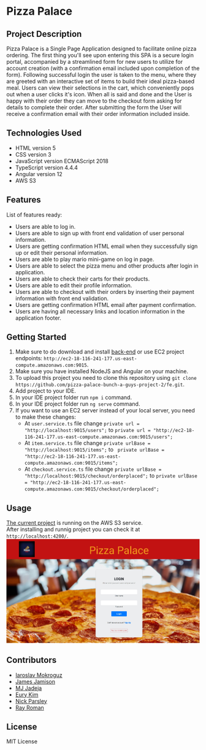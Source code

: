 # Pizza Palace

## Project Description
Pizza Palace is a Single Page Application designed to facilitate online pizza ordering. The first thing you'll see upon entering this SPA is a secure login portal, accompanied by a streamlined form for new users to utilize for account creation (with a confirmation email included upon completion of the form). Following successful login the user is taken to the menu, where they are greeted with an interactive set of items to build their ideal pizza-based meal. Users can view their selections in the cart, which conveniently pops out when a user clicks it's icon. When all is said and done and the User is happy with their order they can move to the checkout form asking for details to complete their order. After submitting the form the User will receive a confirmation email with their order information included inside.

## Technologies Used
* HTML version 5
* CSS version 3
* JavaScript version ECMAScript 2018
* TypeScript version 4.4.4
* Angular version 12
* AWS S3

## Features
List of features ready:
* Users are able to log in.
* Users are able to sign up with front end validation of user personal information.
* Users are getting confirmation HTML email when they successfully sign up or edit their personal information.
* Users are able to play mario mini-game on log in page.
* Users are able to select the pizza menu and other products after login in application.
* Users are able to check their carts for their products.
* Users are able to edit their profile information.
* Users are able to checkout with their orders by inserting their payment information with front end validation.
* Users are getting confirmation  HTML email after payment confirmation.
* Users are having all necessary links and location information in the application footer.

## Getting Started
1. Make sure to do download and install [back-end](https://github.com/pizza-palace-bunch-a-guys-project-2/be) or use EC2 project endpoints: `http://ec2-18-116-241-177.us-east-compute.amazonaws.com:9015`.
2. Make sure you have installed NodeJS and Angular on your machine.
3. To upload this project you need to clone this repository using `git clone https://github.com/pizza-palace-bunch-a-guys-project-2/fe.git`.
4. Add project to your IDE.
5. In your IDE project folder run `npm i` command.
6. In your IDE project folder run `ng serve` command.
7. If you want to use an EC2 server instead of your local server, you need to make these changes:
   * At `user.service.ts` file change `private url = "http://localhost:9015/users";` to `private url = "http://ec2-18-116-241-177.us-east-compute.amazonaws.com:9015/users";`
   * At `item.service.ts` file change `private urlBase = "http://localhost:9015/items";` to ` private urlBase = "http://ec2-18-116-241-177.us-east-compute.amazonaws.com:9015/items";`
   * At `checkout.service.ts` file change `private urlBase = "http://localhost:9015/checkout/orderplaced";` to `private urlBase = "http://ec2-18-116-241-177.us-east-compute.amazonaws.com:9015/checkout/orderplaced";`


## Usage
[The current project](http://menuitembucket.s3-website.us-east-2.amazonaws.com/) is running on the AWS S3 service.\
After installing and runnig project you can check it at `http://localhost:4200/`.
![Application welcome screen screenshot](/readme_pic_1.jpg?raw=true)

## Contributors
* [Iaroslav Mokroguz](https://github.com/maustrauk)
* [James Jamison](https://github.com/Vapidjimbo)
* [MJ Jadeja](https://github.com/MJad98)
* [Eury Kim](https://github.com/EuryKim2)
* [Nick Parsley](https://github.com/nparsley)
* [Ray Roman](https://github.com/rainwater475)

## License
MIT License

